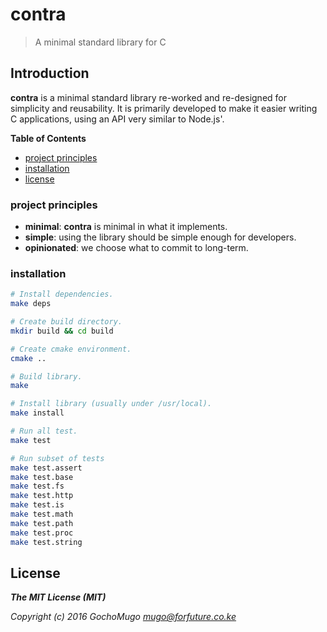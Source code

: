# contra

> A minimal standard library for C

## Introduction

**contra** is a minimal standard library re-worked and re-designed
for simplicity and reusability. It is primarily developed to make it
easier writing C applications, using an API very similar to Node.js'.

**Table of Contents**

* [project principles](#principles)
* [installation](#installation)
* [license](#license)


<a name="principles"></a>
### project principles

* **minimal**: **contra** is minimal in what it implements.
* **simple**: using the library should be simple enough for developers.
* **opinionated**: we choose what to commit to long-term.


<a name="installation"></a>
### installation

```bash
# Install dependencies.
make deps

# Create build directory.
mkdir build && cd build

# Create cmake environment.
cmake ..

# Build library.
make

# Install library (usually under /usr/local).
make install

# Run all test.
make test

# Run subset of tests
make test.assert
make test.base
make test.fs
make test.http
make test.is
make test.math
make test.path
make test.proc
make test.string
```


<a name="license"></a>
## License

***The MIT License (MIT)***

*Copyright (c) 2016 GochoMugo <mugo@forfuture.co.ke>*
